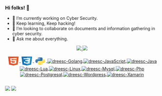 ### Hi folks! 👋

- 🔭 I’m currently working on Cyber Security.
- 🌱 Keep learning, Keep hacking!
- 👯 I’m looking to collaborate on documents and information gathering in cyber security.
- 💬 Ask me about everything.


<div align="center">
  <a href="https://github.com/dreesc">
  <img height="180em" src="https://github-readme-stats.vercel.app/api?username=dreesc&show_icons=true&theme=dark&include_all_commits=true&count_private=true"/>
  <img height="180em" src="https://github-readme-stats.vercel.app/api/top-langs/?username=dreesc&layout=compact&langs_count=7&theme=dracula"/>
</div>
    
<div style="display: inline_block"><br>
  
  <div align="center">
  <img align="center" alt="dreesc-HTML" height="30" width="40" src="https://raw.githubusercontent.com/devicons/devicon/master/icons/html5/html5-original.svg">
  <img align="center" alt="dreesc-CSS" height="30" width="40" src="https://raw.githubusercontent.com/devicons/devicon/master/icons/css3/css3-original.svg">
  <img align="center" alt="dreesc-Python" height="30" width="40" src="https://raw.githubusercontent.com/devicons/devicon/master/icons/python/python-original.svg">
  <img align="center" alt="dreesc-Golang" height="30" width="40" src="https://cdn.jsdelivr.net/gh/devicons/devicon/icons/go/go-original.svg">
  <img align="center" alt="dreesc-JavaScript" height="30" width="40" src="https://cdn.jsdelivr.net/gh/devicons/devicon/icons/javascript/javascript-original.svg">
  <img align="center" alt="dreesc-Java" height="30" width="40" src="https://cdn.jsdelivr.net/gh/devicons/devicon/icons/java/java-original.svg">
  <img align="center" alt="dreesc-Lua" height="30" width="40" src="https://cdn.jsdelivr.net/gh/devicons/devicon/icons/lua/lua-original.svg">
  <img align="center" alt="dreesc-Linux" height="30" width="40" src="https://cdn.jsdelivr.net/gh/devicons/devicon/icons/linux/linux-original.svg">
  <img align="center" alt="dreesc-Mysql" height="30" width="40" src="https://cdn.jsdelivr.net/gh/devicons/devicon/icons/mysql/mysql-original.svg">
  <img align="center" alt="dreesc-Php" height="30" width="40" src="https://cdn.jsdelivr.net/gh/devicons/devicon/icons/php/php-original.svg">
  <img align="center" alt="dreesc-Postgresql" height="30" width="40" src="https://cdn.jsdelivr.net/gh/devicons/devicon/icons/postgresql/postgresql-original.svg">
  <img align="center" alt="dreesc-Wordpress" height="30" width="40" src="https://cdn.jsdelivr.net/gh/devicons/devicon/icons/wordpress/wordpress-original.svg">
  <img align="center" alt="dreesc-Xamarin" height="30" width="40" src="https://cdn.jsdelivr.net/gh/devicons/devicon/icons/xamarin/xamarin-original.svg">
</div>
  
 ##
  
<div>
  <a href="https://www.instagram.com/dree_sc/" target="_blank"><img src="https://img.shields.io/badge/-Instagram-%23E4405F?style=for-the-badge&logo=instagram&logoColor=white" target="_blank"></a>
  <a href="https://www.linkedin.com/in/andre-schafer/" target="_blank"><img src="https://img.shields.io/badge/-LinkedIn-%230077B5?style=for-the-badge&logo=linkedin&logoColor=white" target="_blank"></a>    
</div> 
  
  
